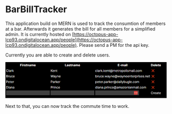 # BarBillTracker
This application build on MERN is used to track the consumtion of members at a bar. Afterwards it generates the bill for all members for a simplified admin. It is currently hosted on [https://octopus-app-lcp93.ondigitalocean.app/people](https://octopus-app-lcp93.ondigitalocean.app/people). Please send a PM for the api key.

Currently you are able to create and delete users.

![Alt text](documentation/images/example-of-app.png)

Next to that, you can now track the commute time to work. 